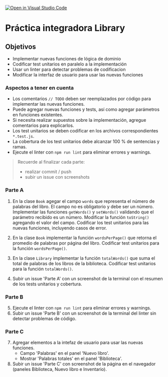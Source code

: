 [![Open in Visual Studio Code](https://classroom.github.com/assets/open-in-vscode-718a45dd9cf7e7f842a935f5ebbe5719a5e09af4491e668f4dbf3b35d5cca122.svg)](https://classroom.github.com/online_ide?assignment_repo_id=15254924&assignment_repo_type=AssignmentRepo)
# Práctica integradora Library

## Objetivos
* Implementar nuevas funciones de lógica de dominio
* Codificar test unitarios en paralelo a la implementación
* Usar un linter para detectar problemas de codificacion
* Modificar la interfaz de usuario para usar las nuevas funciones

### Aspectos a tener en cuenta 

* Los comentarios `// TODO` deben ser reemplazados por código para implementar las nuevas funciones.
* Puede agregar nuevas funciones y tests, así como agregar parámetros en funciones existentes.
* Si necesita realizar supuestos sobre la implementación, agregue comentarios para explicarlos.
* Los test unitarios se deben codificar en los archivos correspondientes `*.test.js`.
* La cobertura de los test unitarios debe alcanzar 100 % de sentencias y ramas.
* Ejecute el linter con `npm run lint` para eliminar errores y warnings.

> Recuerde al finalizar cada parte: 
> * realizar commit / push
> * subir un issue con screenshots

### Parte A

1. En la clase `Book` agegar el campo `words` que representa el número de palabras del libro. El campo no es obligatorio y debe ser un número. Implementar las funciones `getWords()` y `setWords()` validando que el parámetro recibido es un número. Modificar la función `toString()` agregando el valor del campo.
Codificar los test unitarios para las nuevas funciones, incluyendo casos de error.

2. En la clase `Book` implementar la función `wordsPerPage()` que retorna el promedio de palabras por página del libro. 
Codificar test unitarios para la función `wordsPerPage()`.

3. En la clase `Library` implementar la función `totalWords()` que suma el total de palabras de los libros de la biblioteca.
Codificar test unitarios para la función `totalWords()`.

4. Subir un issue 'Parte A' con un screenshot de la terminal con el resumen de los tests unitarios y cobertura.

### Parte B

5. Ejecute el linter con `npm run lint` para eliminar errores y warnings. 
6. Subir un issue 'Parte B' con un screenshot de la terminal del linter sin detectar problemas de código.

### Parte C

7. Agregar elementos a la intefaz de usuario para usar las nuevas funciones.
    * Campo 'Palabras' en el panel 'Nuevo libro'.
    * Mostrar 'Palabras totales' en el panel 'Biblioteca'.
8. Subir un issue 'Parte C' con screenshot de la página en el navegador (paneles Biblioteca, Nuevo libro e Inventario).